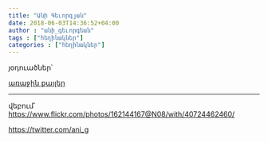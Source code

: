 ```yaml
---
title: "Անի Գեւորգյան"
date: 2018-06-03T14:36:52+04:00
author : "անի_գեւորգեան"
tags : ["հեղինակներ"]
categories : ["հեղինակներ"]
---
```


յօդուածներ՝

[առաջին քայլեր](/հոսք/առաջին_քայլեր/)

_____

վեբում՝ https://www.flickr.com/photos/162144167@N08/with/40724462460/

https://twitter.com/ani_g

